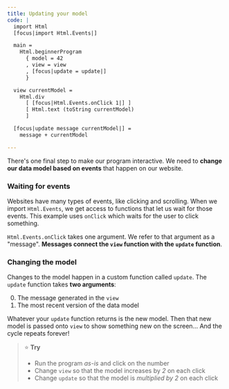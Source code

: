 ```yaml
---
title: Updating your model
code: |
  import Html
  [focus|import Html.Events|]

  main =
    Html.beginnerProgram
      { model = 42
      , view = view
      , [focus|update = update|]
      }

  view currentModel =
    Html.div
      [ [focus|Html.Events.onClick 1|] ]
      [ Html.text (toString currentModel)
      ]

  [focus|update message currentModel|] =
    message + currentModel

---
```


There's one final step to make our program interactive.
We need to **change our data model based on events** that happen on our website.

### Waiting for events

Websites have many types of events, like clicking and scrolling.
When we import `Html.Events`, we get access to functions that let us wait for those events.
This example uses `onClick` which waits for the user to click something.

`Html.Events.onClick` takes one argument.
We refer to that argument as a "message".
**Messages connect the `view` function with the `update` function**.


### Changing the model

Changes to the model happen in a custom function called `update`.
The `update` function takes **two arguments**:

 0. The message generated in the `view`
 0. The most recent version of the data model

Whatever your `update` function returns is the new model.
Then that new model is passed onto `view` to show something new on the screen...
And the cycle repeats forever!

> ⭐️ **Try**
> 
> * Run the program _as-is_ and click on the number
> * Change `view` so that the model increases by _2_ on each click
> * Change `update` so that the model is _multiplied by 2_ on each click
